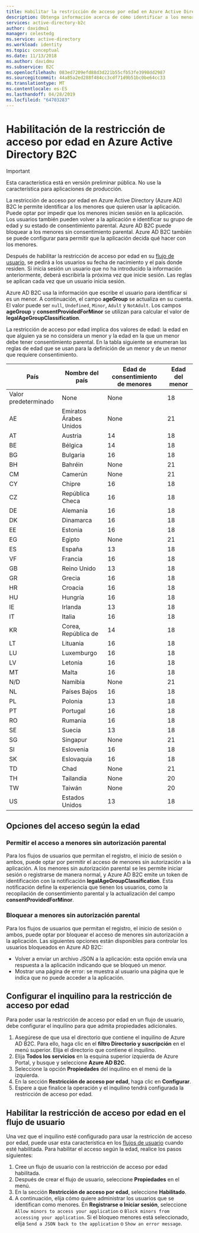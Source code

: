```yaml
---
title: Habilitar la restricción de acceso por edad en Azure Active Directory B2C | Microsoft Docs
description: Obtenga información acerca de cómo identificar a los menores mediante la aplicación.
services: active-directory-b2c
author: davidmu1
manager: celestedg
ms.service: active-directory
ms.workload: identity
ms.topic: conceptual
ms.date: 11/13/2018
ms.author: davidmu
ms.subservice: B2C
ms.openlocfilehash: 083ed7209efd88d3d221b55cfb53fe3998dd2987
ms.sourcegitcommit: 44a85a2ed288f484cc3cdf71d9b51bc0be64cc33
ms.translationtype: MT
ms.contentlocale: es-ES
ms.lasthandoff: 04/28/2019
ms.locfileid: "64703283"
---
```

# <a name="enable-age-gating-in-azure-active-directory-b2c"></a>Habilitación de la restricción de acceso por edad en Azure Active Directory B2C

>[!IMPORTANT]
>Esta característica está en versión preliminar pública. No use la característica para aplicaciones de producción. 
>

La restricción de acceso por edad en Azure Active Directory (Azure AD) B2C le permite identificar a los menores que quieren usar la aplicación. Puede optar por impedir que los menores inicien sesión en la aplicación. Los usuarios también pueden volver a la aplicación e identificar su grupo de edad y su estado de consentimiento parental. Azure AD B2C puede bloquear a los menores sin consentimiento parental. Azure AD B2C también se puede configurar para permitir que la aplicación decida qué hacer con los menores.

Después de habilitar la restricción de acceso por edad en su [flujo de usuario](active-directory-b2c-reference-policies.md), se pedirá a los usuarios su fecha de nacimiento y el país donde residen. Si inicia sesión un usuario que no ha introducido la información anteriormente, deberá escribirla la próxima vez que inicie sesión. Las reglas se aplican cada vez que un usuario inicia sesión.

Azure AD B2C usa la información que escribe el usuario para identificar si es un menor. A continuación, el campo **ageGroup** se actualiza en su cuenta. El valor puede ser `null`, `Undefined`, `Minor`, `Adult` y `NotAdult`.  Los campos **ageGroup** y **consentProvidedForMinor** se utilizan para calcular el valor de **legalAgeGroupClassification**.

La restricción de acceso por edad implica dos valores de edad: la edad en que alguien ya se no considera un menor y la edad en la que un menor debe tener consentimiento parental. En la tabla siguiente se enumeran las reglas de edad que se usan para la definición de un menor y de un menor que requiere consentimiento.

| País | Nombre del país | Edad de consentimiento de menores | Edad del menor |
| ------- | ------------ | ----------------- | --------- |
| Valor predeterminado | None | None | 18 |
| AE | Emiratos Árabes Unidos | None | 21 |
| AT | Austria | 14 | 18 |
| BE | Bélgica | 14 | 18 |
| BG | Bulgaria | 16 | 18 |
| BH | Bahréin | None | 21 |
| CM | Camerún | None | 21 |
| CY | Chipre | 16 | 18 |
| CZ | República Checa | 16 | 18 |
| DE | Alemania | 16 | 18 |
| DK | Dinamarca | 16 | 18 |
| EE | Estonia | 16 | 18 |
| EG | Egipto | None | 21 |
| ES | España | 13 | 18 |
| VF | Francia | 16 | 18 |
| GB | Reino Unido | 13 | 18 |
| GR | Grecia | 16 | 18 |
| HR | Croacia | 16 | 18 |
| HU | Hungría | 16 | 18 |
| IE | Irlanda | 13 | 18 |
| IT | Italia | 16 | 18 |
| KR | Corea, República de | 14 | 18 |
| LT | Lituania | 16 | 18 |
| LU | Luxemburgo | 16 | 18 |
| LV | Letonia | 16 | 18 |
| MT | Malta | 16 | 18 |
| N/D | Namibia | None | 21 |
| NL | Países Bajos | 16 | 18 |
| PL | Polonia | 13 | 18 |
| PT | Portugal | 16 | 18 |
| RO | Rumania | 16 | 18 |
| SE | Suecia | 13 | 18 |
| SG | Singapur | None | 21 |
| SI | Eslovenia | 16 | 18 |
| SK | Eslovaquia | 16 | 18 |
| TD | Chad | None | 21 |
| TH | Tailandia | None | 20 |
| TW | Taiwán | None | 20 | 
| US | Estados Unidos | 13 | 18 |

## <a name="age-gating-options"></a>Opciones del acceso según la edad
 
### <a name="allowing-minors-without-parental-consent"></a>Permitir el acceso a menores sin autorización parental

Para los flujos de usuarios que permitan el registro, el inicio de sesión o ambos, puede optar por permitir el acceso de menores sin autorización a la aplicación. A los menores sin autorización parental se les permite iniciar sesión o registrarse de manera normal, y Azure AD B2C emite un token de identificación con la notificación **legalAgeGroupClassification**. Esta notificación define la experiencia que tienen los usuarios, como la recopilación de consentimiento parental y la actualización del campo **consentProvidedForMinor**.

### <a name="blocking-minors-without-parental-consent"></a>Bloquear a menores sin autorización parental

Para los flujos de usuarios que permitan el registro, el inicio de sesión o ambos, puede optar por bloquear el acceso de menores sin autorización a la aplicación. Las siguientes opciones están disponibles para controlar los usuarios bloqueados en Azure AD B2C:

- Volver a enviar un archivo JSON a la aplicación: esta opción envía una respuesta a la aplicación indicando que se bloqueó un menor.
- Mostrar una página de error: se muestra al usuario una página que le indica que no puede acceder a la aplicación.

## <a name="set-up-your-tenant-for-age-gating"></a>Configurar el inquilino para la restricción de acceso por edad

Para poder usar la restricción de acceso por edad en un flujo de usuario, debe configurar el inquilino para que admita propiedades adicionales.

1. Asegúrese de que usa el directorio que contiene el inquilino de Azure AD B2C. Para ello, haga clic en el **filtro Directorio y suscripción** en el menú superior. Elija el directorio que contiene el inquilino. 
2. Elija **Todos los servicios** en la esquina superior izquierda de Azure Portal, y busque y seleccione **Azure AD B2C**.
3. Seleccione la opción **Propiedades** del inquilino en el menú de la izquierda.
2. En la sección **Restricción de acceso por edad**, haga clic en **Configurar**.
3. Espere a que finalice la operación y el inquilino tendrá configurada la restricción de acceso por edad.

## <a name="enable-age-gating-in-your-user-flow"></a>Habilitar la restricción de acceso por edad en el flujo de usuario

Una vez que el inquilino esté configurado para usar la restricción de acceso por edad, puede usar esta característica en los [flujos de usuario](user-flow-versions.md) cuando esté habilitada. Para habilitar el acceso según la edad, realice los pasos siguientes:

1. Cree un flujo de usuario con la restricción de acceso por edad habilitada.
2. Después de crear el flujo de usuario, seleccione **Propiedades** en el menú.
3. En la sección **Restricción de acceso por edad**, seleccione **Habilitado**.
4. A continuación, elija cómo quiere administrar los usuarios que se identifican como menores. En **Registrarse o Iniciar sesión**, seleccione `Allow minors to access your application` o `Block minors from accessing your application`. Si el bloqueo menores está seleccionado, elija `Send a JSON back to the application` o `Show an error message`. 




